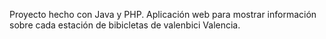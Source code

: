 Proyecto hecho con Java y PHP. Aplicación web para mostrar información sobre cada estación de bibicletas de valenbici Valencia.
